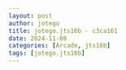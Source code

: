 ```yaml
---
layout: post
author: jotego
title: jotego.jts16b - c3ca161
date: 2024-11-08
categories: [Arcade, jts16b]
tags: [jotego.jts16b]
---
```


